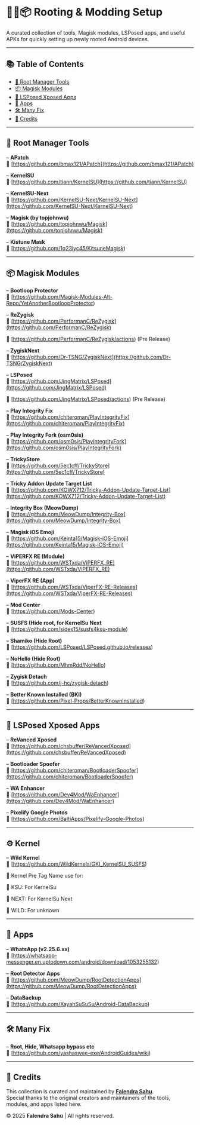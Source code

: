 # 🔧📱📦 Rooting & Modding Setup

A curated collection of tools, Magisk modules, LSPosed apps, and useful APKs for quickly setting up newly rooted Android devices.

---

## 📚 Table of Contents

- [🔧 Root Manager Tools](#-root-manager-tools)
- [📦 Magisk Modules](#-magisk-modules)
- [🧩 LSPosed Xposed Apps](#-lsposed-xposed-apps)
- [📱 Apps](#-apps)
- [🛠️ Many Fix](#-many-fix)
- [🙏 Credits](#-credits)

---

## 🔧 Root Manager Tools

– **APatch**  
🔗 [https://github.com/bmax121/APatch](https://github.com/bmax121/APatch)

– **KernelSU**  
🔗 [https://github.com/tiann/KernelSU](https://github.com/tiann/KernelSU)

– **KernelSU-Next**  
🔗 [https://github.com/KernelSU-Next/KernelSU-Next](https://github.com/KernelSU-Next/KernelSU-Next)

– **Magisk (by topjohnwu)**  
🔗 [https://github.com/topjohnwu/Magisk](https://github.com/topjohnwu/Magisk)

– **Kistune Mask**  
🔗 [https://github.com/1q23lyc45/KitsuneMagisk)

---

## 📦 Magisk Modules

– **Bootloop Protector**  
🔗 [https://github.com/Magisk-Modules-Alt-Repo/YetAnotherBootloopProtector)

– **ReZygisk**  
🔗 [https://github.com/PerformanC/ReZygisk](https://github.com/PerformanC/ReZygisk)

🔗 [https://github.com/PerformanC/ReZygisk/actions) (Pre Release)

– **ZygiskNext**  
🔗 [https://github.com/Dr-TSNG/ZygiskNext](https://github.com/Dr-TSNG/ZygiskNext)

– **LSPosed**  
🔗 [https://github.com/JingMatrix/LSPosed](https://github.com/JingMatrix/LSPosed)

🔗 [https://github.com/JingMatrix/LSPosed/actions) (Pre Release)

– **Play Integrity Fix**  
🔗 [https://github.com/chiteroman/PlayIntegrityFix](https://github.com/chiteroman/PlayIntegrityFix)

– **Play Integrity Fork (osm0sis)**  
🔗 [https://github.com/osm0sis/PlayIntegrityFork](https://github.com/osm0sis/PlayIntegrityFork)

– **TrickyStore**  
🔗 [https://github.com/5ec1cff/TrickyStore](https://github.com/5ec1cff/TrickyStore)

– **Tricky Addon Update Target List**  
🔗 [https://github.com/KOWX712/Tricky-Addon-Update-Target-List](https://github.com/KOWX712/Tricky-Addon-Update-Target-List)

– **Integrity Box (MeowDump)**  
🔗 [https://github.com/MeowDump/Integrity-Box](https://github.com/MeowDump/Integrity-Box)

– **Magisk iOS Emoji**  
🔗 [https://github.com/Keinta15/Magisk-iOS-Emoji](https://github.com/Keinta15/Magisk-iOS-Emoji)

– **ViPERFX RE (Module)**  
🔗 [https://github.com/WSTxda/ViPERFX_RE](https://github.com/WSTxda/ViPERFX_RE)

– **ViperFX RE (App)**  
🔗 [https://github.com/WSTxda/ViperFX-RE-Releases](https://github.com/WSTxda/ViperFX-RE-Releases)

– **Mod Center**  
🔗 [https://github.com/Mods-Center)

– **SUSFS (Hide root, for KernelSu Next**  
🔗 [https://github.com/sidex15/susfs4ksu-module)

– **Shamiko (Hide Root)**  
🔗 [https://github.com/LSPosed/LSPosed.github.io/releases)

– **NoHello (Hide Root)**  
🔗 [https://github.com/MhmRdd/NoHello)

– **Zygisk Detach**  
🔗 [https://github.com/j-hc/zygisk-detach)

– **Better Known Installed (BKI)**  
🔗 [https://github.com/Pixel-Props/BetterKnownInstalled)

---

## 🧩 LSPosed Xposed Apps

– **ReVanced Xposed**  
🔗 [https://github.com/chsbuffer/ReVancedXposed](https://github.com/chsbuffer/ReVancedXposed)

– **Bootloader Spoofer**  
🔗 [https://github.com/chiteroman/BootloaderSpoofer](https://github.com/chiteroman/BootloaderSpoofer)

– **WA Enhancer**  
🔗 [https://github.com/Dev4Mod/WaEnhancer](https://github.com/Dev4Mod/WaEnhancer)

– **Pixelify Google Photos**  
🔗 [https://github.com/BaltiApps/Pixelify-Google-Photos)

---

## ⚙️ Kernel
– **Wild Kernel**  
🔗 [https://github.com/WildKernels/GKI_KernelSU_SUSFS)

🔷 Kernel Pre Tag Name use for:

🔹 KSU: For KernelSu

🔹 NEXT: For KernelSu Next

🔹 WILD: For unknown

---

## 📱 Apps

– **WhatsApp (v2.25.6.xx)**  
🔗 [https://whatsapp-messenger.en.uptodown.com/android/download/1053255132)

– **Root Detector Apps**  
🔗 [https://github.com/MeowDump/RootDetectionApps](https://github.com/MeowDump/RootDetectionApps)

– **DataBackup**  
🔗 [https://github.com/XayahSuSuSu/Android-DataBackup)

---

## 🛠️ Many Fix

– **Root, Hide, Whatsapp bypass etc**  
🔗 [https://github.com/yashaswee-exe/AndroidGuides/wiki)


---

## 🙏 Credits

This collection is curated and maintained by **[Falendra Sahu](https://github.com/falendra-sahu)**.  
Special thanks to the original creators and maintainers of the tools, modules, and apps listed here.

© 2025 **Falendra Sahu** | All rights reserved.
